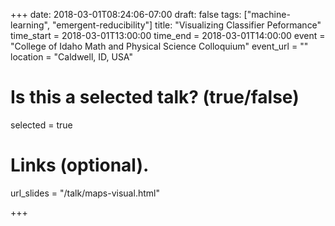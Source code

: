 +++
date: 2018-03-01T08:24:06-07:00
draft: false
tags: ["machine-learning", "emergent-reducibility"]
title: "Visualizing Classifier Peformance"
time_start = 2018-03-01T13:00:00
time_end = 2018-03-01T14:00:00
event = "College of Idaho Math and Physical Science Colloquium"
event_url = ""
location = "Caldwell, ID, USA"
# Is this a selected talk? (true/false)
selected = true


# Links (optional).
url_slides = "/talk/maps-visual.html"

+++

